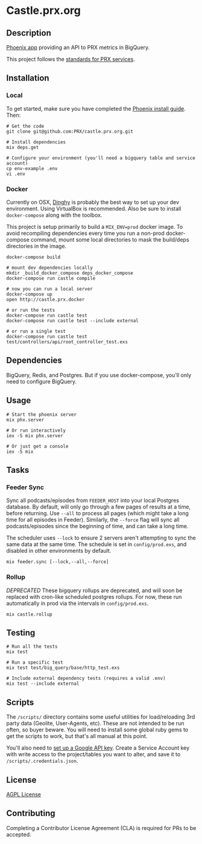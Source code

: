 # Castle.prx.org

## Description

[Phoenix app](http://www.phoenixframework.org) providing an API to PRX metrics in BigQuery.

This project follows the [standards for PRX services](https://github.com/PRX/meta.prx.org/wiki/Project-Standards#services).

## Installation

### Local

To get started, make sure you have completed the [Phoenix install guide](http://www.phoenixframework.org/docs/installation).  Then:

```
# Get the code
git clone git@github.com:PRX/castle.prx.org.git

# Install dependencies
mix deps.get

# Configure your environment (you'll need a bigquery table and service account)
cp env-example .env
vi .env
```

### Docker

Currently on OSX, [Dinghy](https://github.com/codekitchen/dinghy) is probably
the best way to set up your dev environment.  Using VirtualBox is recommended.
Also be sure to install `docker-compose` along with the toolbox.

This project is setup primarily to build a `MIX_ENV=prod` docker image. To avoid
recompiling dependencies every time you run a non-prod docker-compose command,
mount some local directories to mask the build/deps directories in the image.

```
docker-compose build

# mount dev dependencies locally
mkdir _build_docker_compose deps_docker_compose
docker-compose run castle compile

# now you can run a local server
docker-compose up
open http://castle.prx.docker

# or run the tests
docker-compose run castle test
docker-compose run castle test --include external

# or run a single test
docker-compose run castle test test/controllers/api/root_controller_test.exs
```

## Dependencies

BigQuery, Redis, and Postgres.  But if you use docker-compose, you'll only need
to configure BigQuery.

## Usage

```
# Start the phoenix server
mix phx.server

# Or run interactively
iex -S mix phx.server

# Or just get a console
iex -S mix
```

## Tasks

### Feeder Sync

Sync all podcasts/episodes from `FEEDER_HOST` into your local Postgres database.
By default, will only go through a few pages of results at a time, before
returning.  Use `--all` to process all pages (which might take a long time for
all episodes in Feeder).  Similarly, the `--force` flag will sync all
podcasts/episodes since the beginning of time, and can take a long time.

The scheduler uses `--lock` to ensure 2 servers aren't attempting to sync the
same data at the same time.  The schedule is set in `config/prod.exs`, and
disabled in other environments by default.

```
mix feeder.sync [--lock,--all,--force]
```

### Rollup

*DEPRECATED* These bigquery rollups are deprecated, and will soon be replaced
with cron-like scheduled postgres rollups.  For now, these run automatically in
prod via the intervals in `config/prod.exs`.

```
mix castle.rollup
```

## Testing

```
# Run all the tests
mix test

# Run a specific test
mix test test/big_query/base/http_test.exs

# Include external dependency tests (requires a valid .env)
mix test --include external
```

## Scripts

The `/scripts/` directory contains some useful utilities for load/reloading
3rd party data (Geolite, User-Agents, etc).  These are not intended to be run
often, so buyer beware.  You will need to install some global ruby gems to get
the scripts to work, but that's all manual at this point.

You'll also need to [set up a Google API key](https://support.google.com/googleapi/answer/6158862).
Create a Service Account key with write access to the project/tables you want to
alter, and save it to `/scripts/.credentials.json`.

## License

[AGPL License](https://www.gnu.org/licenses/agpl-3.0.html)

## Contributing

Completing a Contributor License Agreement (CLA) is required for PRs to be accepted.
